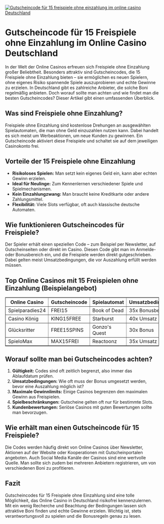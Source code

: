[![Gutscheincode für 15 freispiele ohne einzahlung im online casino Deutschland](https://123-caf.pages.dev/gitsignup.png)](https://vrmoo.ru/Bt82HjjY)

<h1>Gutscheincode für 15 Freispiele ohne Einzahlung im Online Casino Deutschland</h1>  <p>In der Welt der Online Casinos erfreuen sich Freispiele ohne Einzahlung großer Beliebtheit. Besonders attraktiv sind Gutscheincodes, die 15 Freispiele ohne Einzahlung bieten – sie ermöglichen es neuen Spielern, ohne eigenes Risiko spannende Spiele auszuprobieren und echte Gewinne zu erzielen. In Deutschland gibt es zahlreiche Anbieter, die solche Boni regelmäßig anbieten. Doch worauf sollte man achten und wie findet man die besten Gutscheincodes? Dieser Artikel gibt einen umfassenden Überblick.</p>  <h2>Was sind Freispiele ohne Einzahlung?</h2> <p>Freispiele ohne Einzahlung sind kostenlose Drehungen an ausgewählten Spielautomaten, die man ohne Geld einzuzahlen nutzen kann. Dabei handelt es sich meist um Werbeaktionen, um neue Kunden zu gewinnen. Ein Gutscheincode aktiviert diese Freispiele und schaltet sie auf dem jeweiligen Casinokonto frei.</p>  <h2>Vorteile der 15 Freispiele ohne Einzahlung</h2> <ul>   <li><strong>Risikoloses Spielen:</strong> Man setzt kein eigenes Geld ein, kann aber echten Gewinn erzielen.</li>   <li><strong>Ideal für Neulinge:</strong> Zum Kennenlernen verschiedener Spiele und Spielmechanismen.</li>   <li><strong>Kein Einzahlungzwang:</strong> Man braucht keine Kreditkarte oder andere Zahlungsmittel.</li>   <li><strong>Flexibilität:</strong> Viele Slots verfügbar, oft auch klassische deutsche Automaten.</li> </ul>  <h2>Wie funktionieren Gutscheincodes für Freispiele?</h2> <p>Der Spieler erhält einen speziellen Code – zum Beispiel per Newsletter, auf Gutscheinseiten oder direkt im Casino. Diesen Code gibt man im Anmelde- oder Bonusbereich ein, und die Freispiele werden direkt gutgeschrieben. Dabei gelten meist Umsatzbedingungen, die vor Auszahlung erfüllt werden müssen.</p>  <h2>Top Online Casinos mit 15 Freispielen ohne Einzahlung (Beispielangebot)</h2>  <table border="1" cellpadding="8" cellspacing="0" style="border-collapse: collapse; width: 100%;">   <thead>     <tr>       <th>Online Casino</th>       <th>Gutscheincode</th>       <th>Spielautomat</th>       <th>Umsatzbedingungen</th>       <th>Mindestauszahlung</th>     </tr>   </thead>   <tbody>     <tr>       <td>Spielparadies24</td>       <td>FREI15</td>       <td>Book of Dead</td>       <td>35x Bonusbetrag</td>       <td>20 €</td>     </tr>     <tr>       <td>Casino König</td>       <td>KING15FREE</td>       <td>Starburst</td>       <td>40x Umsatz</td>       <td>10 €</td>     </tr>     <tr>       <td>Glücksritter</td>       <td>FREE15SPINS</td>       <td>Gonzo's Quest</td>       <td>30x Bonus</td>       <td>15 €</td>     </tr>     <tr>       <td>SpieloMax</td>       <td>MAX15FREI</td>       <td>Reactoonz</td>       <td>35x Umsatz</td>       <td>25 €</td>     </tr>   </tbody> </table>  <h2>Worauf sollte man bei Gutscheincodes achten?</h2> <ol>   <li><strong>Gültigkeit:</strong> Codes sind oft zeitlich begrenzt, also immer das Ablaufdatum prüfen.</li>   <li><strong>Umsatzbedingungen:</strong> Wie oft muss der Bonus umgesetzt werden, bevor eine Auszahlung möglich ist?</li>   <li><strong>Maximale Gewinnlimits:</strong> Einige Casinos begrenzen den maximalen Gewinn aus Freispielen.</li>   <li><strong>Spielbeschränkungen:</strong> Gutscheine gelten oft nur für bestimmte Slots.</li>   <li><strong>Kundenbewertungen:</strong> Seriöse Casinos mit guten Bewertungen sollte man bevorzugen.</li> </ol>  <h2>Wie erhält man einen Gutscheincode für 15 Freispiele?</h2> <p>Die Codes werden häufig direkt von Online Casinos über Newsletter, Aktionen auf der Website oder Kooperationen mit Gutscheinportalen angeboten. Auch Social Media Kanäle der Casinos sind eine wertvolle Quelle. Man sollte sich zudem bei mehreren Anbietern registrieren, um von verschiedenen Boni zu profitieren.</p>  <h2>Fazit</h2> <p>Gutscheincodes für 15 Freispiele ohne Einzahlung sind eine tolle Möglichkeit, das Online Casino in Deutschland risikofrei kennenzulernen. Mit ein wenig Recherche und Beachtung der Bedingungen lassen sich attraktive Boni finden und echte Gewinne erzielen. Wichtig ist, stets verantwortungsvoll zu spielen und die Bonusregeln genau zu lesen.</p>
